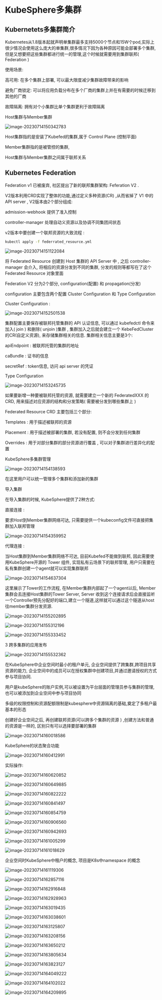 # KubeSphere多集群



## Kubernetets多集群简介

Kubernetes从1.8版本起就声明单集群最多支持5000个节点和15W个pod,实际上很少情况会使用这么庞大的单集群,很多情况下因为各种原因可能会部署多个集群,但是又想要把这些集群都进行统一的管理,这个时候就需要用到集群联邦( Federation )



使用场景:

高可用: 在多个集群上部署, 可以最大限度减少集群故障带来的影响

避免厂商锁定: 可以将应用负载分布在多个厂商的集群上并在有需要的时候迁移到其他的厂商

故障隔离: 拥有对个小集群比单个集群更利于故障隔离



Host集群与Member集群

![image-20230714150342783](assets/007_KubeSphere_多集群/image-20230714150342783.png)

Host集群指的是安装了Kubefed的集群,属于 Control Plane (控制平面) 

Member集群指的是被管控的集群, 

Host集群与Member集群之间属于联邦关系



## Kubernetes Federation 

Federation v1  已被废弃, 社区提出了新的联邦集群架构: Feferation V2 . 

V2版本利用CRD实现了整体的功能,通过定义多种资源(CR) ,从而省掉了 V1 中的 API server , V2版本由2个部分组成:

admission-webhook 提供了准入控制

controller-manager 处理自动义资源以及协调不同集团间状态



v2版本中要创建一个联邦资源的大致流程 : 

```bash
kubectl apply -f federrated_resource.yml
```

![image-20230714151122084](assets/007_KubeSphere_多集群/image-20230714151122084.png)

将 Federated Resource 创建到 Host 集群的 API Server 中 , 之后 controller-manager 会介入, 将相应的资源分发到不同的集群, 分发的规则等都写在了这个 Federated Resource 对象里面

Federation V2 分为2个部分, configuration(配置) 和 propagation(分发)

configuration 主要包含两个配置 Cluster Configuration 和 Type Configuration



Cluster Configuration :

![image-20230714152501538](assets/007_KubeSphere_多集群/image-20230714152501538.png)

集群配置主要保存被联邦托管集群的 API 认证信息, 可以通过 kubefedctl 命令来加入( join ) 和删除( unjoin )集群 , 集群加入之后就会建立一个 KebeFedCluster 的CR(自定义资源), 来存储集群相关的信息. 集群相关信息主要是3个:

apiEndpoint : 被联邦托管的集群的地址

caBundle : 证书的信息

secretRef : token信息, 访问 api server 的凭证



Type Configuration

![image-20230714153245735](assets/007_KubeSphere_多集群/image-20230714153245735.png)

如果要新增一种要被联邦托管的资源, 就需要建立一个新的 FederatedXXX 的CRD, 用来描述对应资源的结构和分发策略( 需要被分发到哪些集群上 ) 

Federated Resource CRD 主要包括三个部分:

Templates : 用于描述被联邦的资源

Placement : 用于描述被部署的集群, 若没有配置, 则不会分发到任何集群

Overrides : 用于对部分集群的部分资源进行覆盖 , 可以对子集群进行差异化的配置





KubeSphere多集群管理

![image-20230714154138593](assets/007_KubeSphere_多集群/image-20230714154138593.png)

在这里用户可以统一管理多个集群和添加新的集群



导入集群

在导入集群的时候, KubeSphere提供了2种方式:



直接连接 : 

要求Host到Member集群网络可达, 只需要提供一个kubeconfig文件可直接把集群加入联邦管理

![image-20230714154359952](assets/007_KubeSphere_多集群/image-20230714154359952.png)



代理连接 : 

当Host集群到Member集群网络不可达, 目前Kubefed不能做到联邦, 因此需要使用KubeSphere开源的 Tower 组件, 实现私有云场景下的联邦管理, 用户只需要在私有集群创建一个agent就可以实现集群联邦

![image-20230714154637304](assets/007_KubeSphere_多集群/image-20230714154637304.png)

这里展示了Tower的工作流程, 在Member集群内部起了一个agent以后, Member集群会去连接Host集群的Tower Server, Server 收到这个连接请求后会直接监听一个Controller预先分配好的端口,建立一个隧道,这样就可以通过这个隧道从host往member集群分发资源.



![image-20230714155202895](assets/007_KubeSphere_多集群/image-20230714155202895.png)



![image-20230714155312196](assets/007_KubeSphere_多集群/image-20230714155312196.png)



![image-20230714155333452](assets/007_KubeSphere_多集群/image-20230714155333452.png)





3 跨多集群的应用发布

![image-20230714155532362](assets/007_KubeSphere_多集群/image-20230714155532362.png)

在KubeSphere中企业空间时最小的租户单元, 企业空间提供了跨集群,跨项目共享资源的能力, 企业空间中的成员可以在授权集群中创建项目,并通过邀请授权的方式参与项目协同.

用户是kubeSphere的账户实例,可以被设置为平台层面的管理员参与集群的管理,也可以被添加到企业空间中参与项目协同

多级的权限控制和资源配额限制是kubesphere中资源隔离的基础,奠定了多租户最基本的形态





创建好企业空间之后, 再创建联邦资源(可以跨多个集群的资源 ) ,创建方法和普通的资源是一样的, 区别只有可以选择要部署的集群

![image-20230714160018586](assets/007_KubeSphere_多集群/image-20230714160018586.png)



KubeSphere的状态聚合功能

![image-20230714160412991](assets/007_KubeSphere_多集群/image-20230714160412991.png)





实际操作:



![image-20230714160620852](assets/007_KubeSphere_多集群/image-20230714160620852.png)



![image-20230714160649885](assets/007_KubeSphere_多集群/image-20230714160649885.png)

![image-20230714160822222](assets/007_KubeSphere_多集群/image-20230714160822222.png)



![image-20230714160841497](assets/007_KubeSphere_多集群/image-20230714160841497.png)



![image-20230714160854759](assets/007_KubeSphere_多集群/image-20230714160854759.png)



![image-20230714160906560](assets/007_KubeSphere_多集群/image-20230714160906560.png)





![image-20230714160942693](assets/007_KubeSphere_多集群/image-20230714160942693.png)



![image-20230714161005299](assets/007_KubeSphere_多集群/image-20230714161005299.png)



![image-20230714161018629](assets/007_KubeSphere_多集群/image-20230714161018629.png)



企业空间时KubeSphere中租户的概念, 项目是K8s中namespace 的概念



![image-20230714161119306](assets/007_KubeSphere_多集群/image-20230714161119306.png)





![image-20230714162857116](assets/007_KubeSphere_多集群/image-20230714162857116.png)



![image-20230714162916848](assets/007_KubeSphere_多集群/image-20230714162916848.png)



![image-20230714162928963](assets/007_KubeSphere_多集群/image-20230714162928963.png)



![image-20230714163019435](assets/007_KubeSphere_多集群/image-20230714163019435.png)





![image-20230714163038601](assets/007_KubeSphere_多集群/image-20230714163038601.png)





![image-20230714163125807](assets/007_KubeSphere_多集群/image-20230714163125807.png)





![image-20230714163208156](assets/007_KubeSphere_多集群/image-20230714163208156.png)



![image-20230714163650212](assets/007_KubeSphere_多集群/image-20230714163650212.png)



![image-20230714163805634](assets/007_KubeSphere_多集群/image-20230714163805634.png)



![image-20230714163823127](assets/007_KubeSphere_多集群/image-20230714163823127.png)



![image-20230714164049222](assets/007_KubeSphere_多集群/image-20230714164049222.png)



![image-20230714164102022](assets/007_KubeSphere_多集群/image-20230714164102022.png)



![image-20230714164209895](assets/007_KubeSphere_多集群/image-20230714164209895.png)





